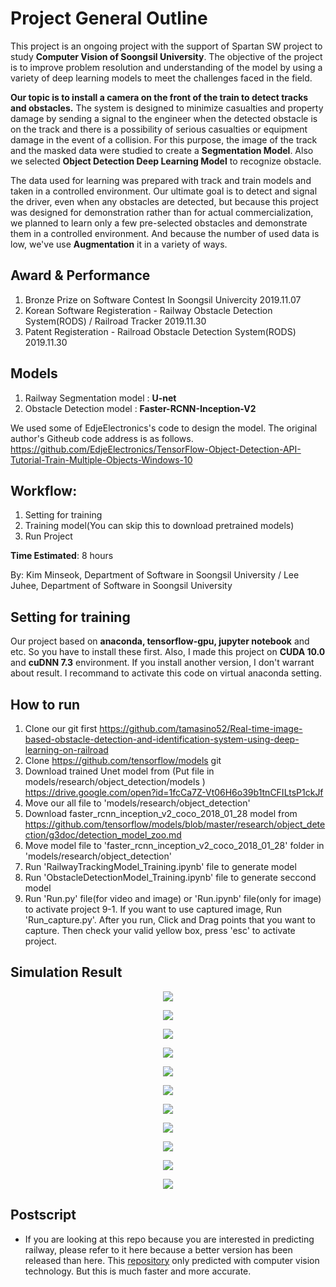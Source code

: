 # Project General Outline
This project is an ongoing project with the support of Spartan SW project to study **Computer Vision of Soongsil University**. The objective of the project is to improve problem resolution and understanding of the model by using a variety of deep learning models to meet the challenges faced in the field.

**Our topic is to install a camera on the front of the train to detect tracks and obstacles.** The system is designed to minimize casualties and property damage by sending a signal to the engineer when the detected obstacle is on the track and there is a possibility of serious casualties or equipment damage in the event of a collision. For this purpose, the image of the track and the masked data were studied to create a **Segmentation Model**. Also we selected **Object Detection Deep Learning Model** to recognize obstacle.

The data used for learning was prepared with track and train models and taken in a controlled environment. Our ultimate goal is to detect and signal the driver, even when any obstacles are detected, but because this project was designed for demonstration rather than for actual commercialization, we planned to learn only a few pre-selected obstacles and demonstrate them in a controlled environment. And because the number of used data is low, we've use **Augmentation** it in a variety of ways.

## Award & Performance
1. Bronze Prize on Software Contest In Soongsil Univercity 2019.11.07
2. Korean Software Registeration - Railway Obstacle Detection System(RODS) / Railroad Tracker 2019.11.30
3. Patent Registeration - Railroad Obstacle Detection System(RODS) 2019.11.30

## Models
1. Railway Segmentation model : **U-net**
2. Obstacle Detection model : **Faster-RCNN-Inception-V2**

We used some of EdjeElectronics's code to design the model. The original author's Githeub code address is as follows.
https://github.com/EdjeElectronics/TensorFlow-Object-Detection-API-Tutorial-Train-Multiple-Objects-Windows-10
    
## Workflow:
1. Setting for training
2. Training model(You can skip this to download pretrained models)
3. Run Project

**Time Estimated**: 8 hours

By: Kim Minseok, Department of Software in Soongsil University / 
 Lee Juhee, Department of Software in Soongsil University

## Setting for training
Our project based on **anaconda, tensorflow-gpu, jupyter notebook** and etc. So you have to install these first.
Also, I made this project on **CUDA 10.0** and **cuDNN 7.3** environment. If you install another version, I don't warrant about result.
I recommand to activate this code on virtual anaconda setting.

## How to run
1. Clone our git first
https://github.com/tamasino52/Real-time-image-based-obstacle-detection-and-identification-system-using-deep-learning-on-railroad
2. Clone https://github.com/tensorflow/models git
3. Download trained Unet model from (Put file in models/research/object_detection/models )
https://drive.google.com/open?id=1fcCa7Z-Vt06H6o39b1tnCFILtsP1ckJf
4. Move our all file to 'models/research/object_detection'
5. Download faster_rcnn_inception_v2_coco_2018_01_28 model from https://github.com/tensorflow/models/blob/master/research/object_detection/g3doc/detection_model_zoo.md
6. Move model file to 'faster_rcnn_inception_v2_coco_2018_01_28' folder in 'models/research/object_detection'
7. Run 'RailwayTrackingModel_Training.ipynb' file to generate model
8. Run 'ObstacleDetectionModel_Training.ipynb' file to generate seccond model
9. Run 'Run.py' file(for video and image) or 'Run.ipynb' file(only for image)  to activate project
9-1. If you want to use captured image, Run 'Run_capture.py'. After you run, Click and Drag points that you want to capture. Then check your valid yellow box, press 'esc' to activate project.

## Simulation Result
<p align="center">
  <img src="/simulation/test (1).JPG">
</p>
<p align="center">
  <img src="/simulation/test (2).JPG">
</p>
<p align="center">
  <img src="/simulation/test (3).JPG">
</p>
<p align="center">
  <img src="/simulation/test (4).JPG">
</p>
<p align="center">
  <img src="/simulation/test (5).JPG">
</p>
<p align="center">
  <img src="/simulation/test (6).JPG">
</p>
<p align="center">
  <img src="/simulation/test (7).JPG">
</p>
<p align="center">
  <img src="/simulation/test (8).JPG">
</p>
<p align="center">
  <img src="/simulation/test (9).JPG">
</p>
<p align="center">
  <img src="/simulation/test (10).JPG">
</p>
<p align="center">
  <img src="/simulation/test (11).JPG">
</p>

## Postscript
- If you are looking at this repo because you are interested in predicting railway, please refer to it here because a better version has been released than here. This <a href="https://github.com/tamasino52/Railway_detection">repository</a> only predicted with computer vision technology. But this is much faster and more accurate. 
